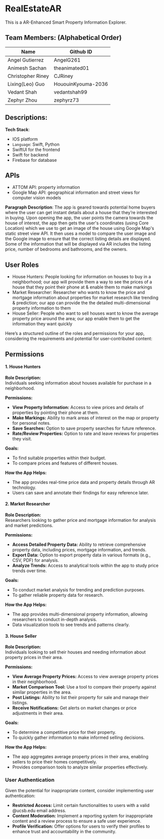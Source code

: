 # RealEstateAR
This is a AR-Enhanced Smart Property Information Explorer.

## Team Members: (Alphabetical Order) ##
| Name             | Github ID           |
| ---------------- | ------------------- |
| Angel Gutierrez  | AngelG261           |
| Animesh Sachan   | theanimated01       |
| Christopher Riney| CJRiney             |
| Lixing(Leo) Guo  | HououinKyouma-2036  |
| Vedant Shah      | vedantshah99        |
| Zephyr Zhou    	 | zephyrz73           |


## Descriptions: ##
**Tech Stack**: 
- IOS platform
- `Language`: Swift, Python
- SwiftUI for the frontend
- Swift for backend
- Firebase for database



## APIs ##
* ATTOM API: property information
* Google Map API: geographical information and street views for computer vision models



**Paragraph Description**:
The app is geared towards potential home buyers where the user can get instant details about a house that they’re interested in buying. Upon opening the app, the user points the camera towards the house of interest, the app then gets the user's coordinates (using Core Location) which we use to get an image of the house using Google Map's static street view API. It then uses a model to compare the user image and the Google image to ensure that the correct listing details are displayed. Some of the information that will be displayed via AR includes the listing price, number of bedrooms and bathrooms, and the owners. 

## User Roles ##
- House Hunters: People looking for information on houses to buy in a neighborhood; our app will provide them a way to see the prices of a house that they point their phone at & enable them to make markings
- Market Researcher: Researcher who wants to know the price and mortgage information about properties for market research like trending & prediction; our app can provide the the detailed multi-dimensional property information to them
- House Seller: People who want to sell houses want to know the average property price around the area; our app enable them to get the information they want quickly

Here’s a structured outline of the roles and permissions for your app, considering the requirements and potential for user-contributed content:

## Permissions ##

#### 1. House Hunters

**Role Description:**  
Individuals seeking information about houses available for purchase in a neighborhood.

**Permissions:**
- **View Property Information:** Access to view prices and details of properties by pointing their phone at them.
- **Make Markings:** Ability to mark areas of interest on the map or property for personal notes.
- **Save Searches:** Option to save property searches for future reference.
- **Rate/Review Properties:** Option to rate and leave reviews for properties they visit.

**Goals:**
- To find suitable properties within their budget.
- To compare prices and features of different houses.

**How the App Helps:**
- The app provides real-time price data and property details through AR technology.
- Users can save and annotate their findings for easy reference later.

#### 2. Market Researcher

**Role Description:**  
Researchers looking to gather price and mortgage information for analysis and market predictions.

**Permissions:**
- **Access Detailed Property Data:** Ability to retrieve comprehensive property data, including prices, mortgage information, and trends.
- **Export Data:** Option to export property data in various formats (e.g., CSV, PDF) for analysis.
- **Analyze Trends:** Access to analytical tools within the app to study price trends over time.

**Goals:**
- To conduct market analysis for trending and prediction purposes.
- To gather reliable property data for research.

**How the App Helps:**
- The app provides multi-dimensional property information, allowing researchers to conduct in-depth analysis.
- Data visualization tools to see trends and patterns clearly.

#### 3. House Seller

**Role Description:**  
Individuals looking to sell their houses and needing information about property prices in their area.

**Permissions:**
- **View Average Property Prices:** Access to view average property prices in their neighborhood.
- **Market Comparison Tool:** Use a tool to compare their property against similar properties in the area.
- **Post Listings:** Ability to list their property for sale and manage their listings.
- **Receive Notifications:** Get alerts on market changes or price adjustments in their area.

**Goals:**
- To determine a competitive price for their property.
- To quickly gather information to make informed selling decisions.

**How the App Helps:**
- The app aggregates average property prices in their area, enabling sellers to price their homes competitively.
- Provides comparison tools to analyze similar properties effectively.

### User Authentication

Given the potential for inappropriate content, consider implementing user authentication:

- **Restricted Access:** Limit certain functionalities to users with a valid @ucsb.edu email address.
- **Content Moderation:** Implement a reporting system for inappropriate content and a review process to ensure a safe user experience.
- **Profile Verification:** Offer options for users to verify their profiles to enhance trust and accountability in the community.
